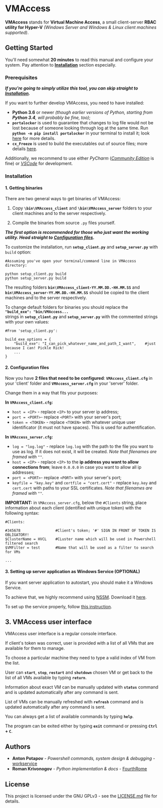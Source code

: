 # VMAccess

**VMAccess** stands for **Virtual Machine Access**, a small client-server **RBAC utility for Hyper-V** _(Windows Server and Windows & Linux client machines supported)_.


## Getting Started

You'll need somewhat **20 minutes** to read this manual and configure your system.
Pay attention to [**Installation**](#installation) section especially.


### Prerequisites

**_If you're going to simply utilize this tool, you can skip straight to [Installation](README.md/#installation)._**


If you want to further develop VMAccess, you need to have installed:

- **Python 3.6** or newer _(though earlier versions of Python, starting from **Python 3.4**, will probably be fine, too)_;
- **`portalocker`** is used to guarantee that changes to log file would not be lost because of someone looking through log at the same time.
  Run **`python -m pip install portalocker`** in your terminal to install it;  look [here](https://pypi.python.org/pypi/portalocker) for more details.
- **`cx_Freeze`** is used to build the executables out of source files; more details [here](https://anthony-tuininga.github.io/cx_Freeze/).

Additionally, we recommend to use either _PyCharm_ ([_Community Edition_](https://anthony-tuininga.github.io/cx_Freeze/) is fine) or [_VSCode_](https://code.visualstudio.com/Download) for development.


### Installation

#### 1. Getting binaries

There are two general ways to get binaries of VMAccess:

1. Copy **`\bin\VMAccess_client`** and **`\bin\VMAccess_server`** folders to your client machines and to the server respectively.

2. Compile the binaries from source `.py` files yourself.

**_The first option is recommended for those who just want the working utility. Head straight to [Configuration files](#configuration-files)._**

To customize the installation, run **`setup_client.py`** and **`setup_server.py`** with `build` option:  
  
```
#Assuming you've open your terminal/command line in VMAccess directory:

python setup_client.py build
python setup_server.py build
```

The resulting folders **`bin\VMAccess_client-YY.MM.DD.-HH.MM.SS`** and **`bin\VMAccess_server-YY.MM.DD.-HH.MM.SS`** should be copied to the client machines and to the server respectively.  

To change default folders for binaries you should replace the  
**`"build_exe": "bin/VMAccess...`**  
strings in **`setup_client.py`** and **`setup_server.py`** with the commented strings with your own values:  

```
#From 'setup_client.py':

build_exe_options = {
    "build_exe": "I_can_pick_whatever_name_and_path_I_want",    #just because I can! Pickle Rick!
    ...
}
``` 

#### 2. Configuration files

Now you have **2 files that need to be configured**: **`VMAccess_client.cfg`** in your 'client' folder and **`VMAccess_server.cfg`** in your 'server' folder.

Change them in a way that fits your purposes:

**In `VMAccess_client.cfg`:**
  - `host = <IP>` - replace `<IP>` to your server ip address;
  - `port = <PORT>`- replace `<PORT>` with your server's port;
  - `token = <TOKEN>` - replace `<TOKEN>` with whatever unique user identificator (it must not have spaces). This is used for authentification.


**In `VMAccess_server.cfg`:**
  - `log = "log.log"` - replace `log.log` with the path to the file you want to use as log. If it does not exist, it will be created. _Note that filenames are framed with `""`._
  - `host = <IP>` - replace `<IP>` to the **ip address you want to allow connections from**; leave `0.0.0.0` in case you want to allow all ip addresses;
  - `port = <PORT>`- replace `<PORT>` with your server's port;
  - `keyfile = "key.key"` and `certfile = "cert.cert"` - replace `key.key` and `cert.cert` with paths to your SSL certificates. _Note that filenames are framed with `""`._

**IMPORTANT:** in `VMAccess_server.cfg`, below the `#Clients` string, place information about each client (identified with unique token) with the following syntax:

```
#Clients:

#345678                #Client's token; '#' SIGN IN FRONT OF TOKEN IS OBLIGATORY!
$ClusterName = HVCL    #CLuster name which will be used in Powershell filtered search
$VMFilter = test       #Name that will be used as a filter to search for VMs

...

```


#### 3. Setting up server application as Windows Service (OPTIONAL)

If you want server application to autostart, you should make it a Windows Service.

To achieve that, we highly recommend using [NSSM](https://nssm.cc/). Download it [here](https://nssm.cc/download).

To set up the service properly, follow [this instruction](https://nssm.cc/usage).


## 3. VMAccess user interface

VMAccess user interface is a regular console interface. 

If client's token was correct, user is provided with a list of all VMs that are available for them to manage.

To choose a particular machine they need to type a valid index of VM from the list.

User can **`start`**, **`stop`**, **`restart`** and **`shutdown`** chosen VM or get back to the list of all VMs available by typing **`return`**. 

Information about exact VM can be manually updated with **`status`** command and is updated automatically after any command is sent.

List of VMs can be manually refreshed with **`refresh`** command and is updated automatically after any command is sent.

You can always get a list of available commands by typing **`help`**.

The program can be exited either by typing **`exit`** command or pressing **`Ctrl` + `C`**.



## Authors

* **Anton Potapov** - *Powershell commands, system design & debugging* - [workservice](https://github.com/workservice)
* **Roman Krivonogov** - *Python implementation & docs* - [FourthRome](https://github.com/FourthRome) 



## License

This project is licensed under the  GNU GPLv3 - see the [LICENSE.md](LICENSE.md) file for details.